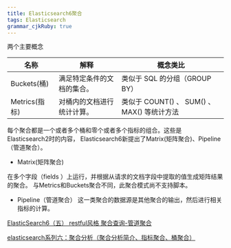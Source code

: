 ```yaml
---
title: Elasticsearch6聚合 
tags: Elasticsearch
grammar_cjkRuby: true
---
```


两个主要概念

| 名称 | 解释| 概念类比 |
| --- | --- | --- |
| Buckets(桶) | 满足特定条件的文档的集合。| 类似于 SQL 的分组（GROUP BY）|
| Metrics(指标) | 对桶内的文档进行统计计算。| 类似于 COUNT() 、 SUM() 、 MAX() 等统计方法 |

每个聚合都是一个或者多个桶和零个或者多个指标的组合。这些是 Elasticsearch2时的内容， Elasticsearch6新提出了Matrix(矩阵聚合)、Pipeline（管道聚合）。

- Matrix(矩阵聚合)

在多个字段（fields ）上运行，并根据从请求的文档字段中提取的值生成矩阵结果的聚合。
与Metrics和Buckets聚合不同，此聚合模式尚不支持脚本。

- Pipeline（管道聚合）
这一类聚合的数据源是其他聚合的输出，然后进行相关指标的计算。


[ElasticSearch6（五） restful风格 聚合查询-管道聚合](https://blog.csdn.net/weixin_41651116/article/details/81750480)

[elasticsearch系列六：聚合分析（聚合分析简介、指标聚合、桶聚合）]()
